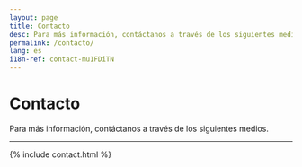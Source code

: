 ```yaml
---
layout: page
title: Contacto
desc: Para más información, contáctanos a través de los siguientes medios.
permalink: /contacto/
lang: es
i18n-ref: contact-mu1FDiTN
---
```


# Contacto

Para más información, contáctanos a través de los siguientes medios.

<hr>

{% include contact.html %}
